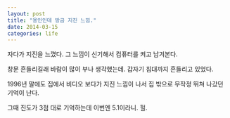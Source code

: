 ```yaml
---
layout: post
title: "용인인데 방금 지진 느낌."
date: 2014-03-15 
categories: life
---
```


자다가 지진을 느꼈다. 그 느낌이 신기해서 컴퓨터를 켜고 남겨본다.

창문 흔들리길래 바람이 많이 부나 생각했는데.  갑자기 침대까지 흔들리고 있었다.

1996년 말에도 집에서 비디오 보다가 지진 느낌이 나서 집 밖으로  무작정 뛰쳐 나갔던 기억이 난다.

그때 진도가 3점 대로 기억하는데 이번엔  5.1이라니.  헐.
